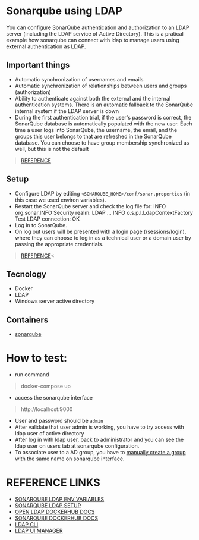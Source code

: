 # Sonarqube using LDAP
You can configure SonarQube authentication and authorization to an LDAP server (including the LDAP service of Active Directory).
This is a pratical example how sonarqube can connect with ldap to manage users using external authentication as LDAP.

## Important things
- Automatic synchronization of usernames and emails
- Automatic synchronization of relationships between users and groups (authorization)
- Ability to authenticate against both the external and the internal authentication systems. There is an automatic fallback to the SonarQube internal system if the LDAP server is down
- During the first authentication trial, if the user's password is correct, the SonarQube database is automatically populated with the new user. Each time a user logs into SonarQube, the username, the email, and the groups this user belongs to that are refreshed in the SonarQube database. You can choose to have group membership synchronized as well, but this is not the default
>[REFERENCE](https://docs.sonarqube.org/9.8/instance-administration/authentication/ldap/)

## Setup
- Configure LDAP by editing `<SONARQUBE_HOME>/conf/sonar.properties` (in this case we used environ variables).
- Restart the SonarQube server and check the log file for:
INFO org.sonar.INFO Security realm: LDAP ...
INFO o.s.p.l.LdapContextFactory Test LDAP connection: OK
- Log in to SonarQube.
- On log out users will be presented with a login page (/sessions/login), where they can choose to log in as a technical user or a domain user by passing the appropriate credentials.
>[REFERENCE](https://docs.sonarqube.org/9.8/instance-administration/authentication/ldap/)<

## Tecnology
- Docker
- LDAP
- Windows server active directory
## Containers
- [sonarqube](https://hub.docker.com/_/sonarqube)
# How to test:
- run command
> docker-compose up
- access the sonarqube interface
> http://localhost:9000
- User and password should be `admin`
- After validate that user admin is working, you have to try access with ldap user of active directory
- After log in with ldap user, back to administrator and you can see the ldap user on users tab at sonarqube configuration.
- To associate user to a AD group, you have to [manually create a group](https://docs.sonarsource.com/sonarqube/9.9/instance-administration/authentication/overview/) with the same name on sonarqube interface.

# REFERENCE LINKS
- [SONARQUBE LDAP ENV VARIABLES](https://docs.sonarqube.org/latest/setup-and-upgrade/configure-and-operate-a-server/environment-variables/#ldap-configuration)
- [SONARQUBE LDAP SETUP](https://docs.sonarqube.org/9.8/instance-administration/authentication/ldap/)
- [OPEN LDAP DOCKERHUB DOCS](https://hub.docker.com/r/bitnami/openldap/)
- [SONARQUBE DOCKERHUB DOCS](https://hub.docker.com/_/sonarqube)
- [LDAP CLI](https://www.thegeekstuff.com/2015/02/openldap-add-users-groups/)
- [LDAP UI MANAGER](https://hub.docker.com/r/wheelybird/ldap-user-manager)

